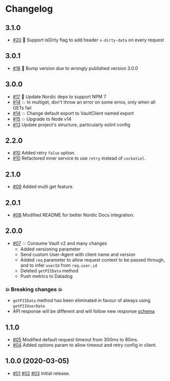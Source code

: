 # Changelog

## 3.1.0

- [#20](https://github.com/mercadolibre/fury_node-vault-client/pull/20) 🚀 Support isDirty flag to add header `x-dirty-data` on every request

## 3.0.1

- [#18](https://github.com/mercadolibre/fury_node-vault-client/pull/18) 🐛 Bump version due to wrongly published version 3.0.0

## 3.0.0

- [#17](https://github.com/mercadolibre/fury_node-vault-client/pull/17) 🚀 Update Nordic deps to support NPM 7
- [#14](https://github.com/mercadolibre/fury_node-vault-client/pull/14) 💥 In multiget, don't throw an error on some erros, only when all GETs fail
- [#14](https://github.com/mercadolibre/fury_node-vault-client/pull/14) 💥 Change default export to VaultClient named export
- [#15](https://github.com/mercadolibre/fury_node-vault-client/pull/15) 💥 Upgrade to Node v14
- [#13](https://github.com/mercadolibre/fury_node-vault-client/pull/13) Update project's structure, particularly eslint config

## 2.2.0

- [#10](https://github.com/mercadolibre/fury_node-vault-client/pull/10) Added retry `false` option.
- [#10](https://github.com/mercadolibre/fury_node-vault-client/pull/10) Refactored inner service to use `retry` instead of `cockatiel`.

## 2.1.0

- [#09](https://github.com/mercadolibre/fury_node-vault-client/pull/9) Added multi get feature.

## 2.0.1

- [#08](https://github.com/mercadolibre/fury_node-vault-client/pull/8) Modified README for better Nordic Docs integration.

## 2.0.0

- [#07](https://github.com/mercadolibre/fury_node-vault-client/pull/7) 💥 Consume Vault v2 and many changes
  - Added versioning parameter
  - Send custom User-Agent with client name and version
  - Added `req` parameter to allow request context to be passed through, and to infer `userId` from `req.user.id`
  - Deleted `getPIIData` method
  - Push metrics to Datadog

### 💥 Breaking changes 💥

- `getPIIData` method has been eliminated in favour of always using `getPIIUserData`
- API response will be different and will follow new response [schema](https://docs.google.com/document/d/1gSd2QHqTaX1l5hV65n_6-LcpNhL0mBbTRfKXbtCMpR4)

## 1.1.0

- [#05](https://github.com/mercadolibre/fury_node-vault-client/pull/5) Modified default request timeout from 300ms to 80ms.
- [#04](https://github.com/mercadolibre/fury_node-vault-client/pull/4) Added options param to allow timeout and retry config in client.

## 1.0.0 (2020-03-05)

- [#01](https://github.com/mercadolibre/fury_node-vault-client/pull/1) [#02](https://github.com/mercadolibre/fury_node-vault-client/pull/2) [#03](https://github.com/mercadolibre/fury_node-vault-client/pull/3) Initial release.
